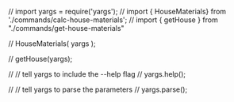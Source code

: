 
// import yargs = require('yargs');
// import { HouseMaterials} from './commands/calc-house-materials';
// import { getHouse } from "./commands/get-house-materials"

// HouseMaterials( yargs );

// getHouse(yargs);

// // tell yargs to include the --help flag
// yargs.help();

// // tell yargs to parse the parameters
// yargs.parse();
